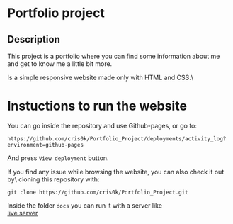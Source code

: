 # Portfolio project

## Description

This project is a portfolio where you can find some information about me\
and get to know me a little bit more.

Is a simple responsive website made only with HTML and CSS.\

# Instuctions to run the website

You can go inside the repository and use Github-pages, or go to:

```
https://github.com/cris0k/Portfolio_Project/deployments/activity_log?environment=github-pages
```
And press `View deployment` button.

If you find any issue while browsing the website, you can also check it out by\ cloning this repository with:

```
git clone https://github.com/cris0k/Portfolio_Project.git
```

Inside the folder `docs` you can run it with a server like\
[live server](https://marketplace.visualstudio.com/items?itemName=ritwickdey.LiveServer)